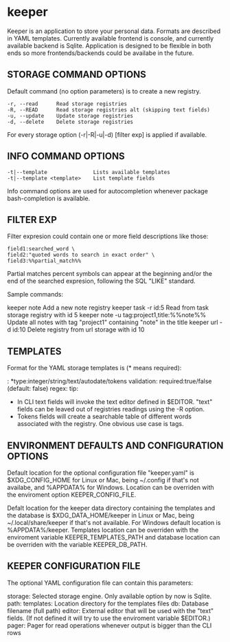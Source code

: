 # keeper
Keeper is an application to store your personal data. Formats are described
in YAML templates. Currently available frontend is console, and currently
available backend is Sqlite. Application is designed to be flexible in both
ends so more frontends/backends could be availabe in the future.

## STORAGE COMMAND OPTIONS

Default command (no option parameters) is to create a new registry. 

    -r, --read      Read storage registries
    -R, --READ      Read storage registries alt (skipping text fields)
    -u, --update    Update storage registries
    -d, --delete    Delete storage registries

For every storage option (-r|-R|-u|-d) [filter exp] is applied if available.

## INFO COMMAND OPTIONS

    -t|--template               Lists available templates
    -t|--template <template>    List template fields

Info command options are used for autocompletion whenever package
bash-completion is available.

## FILTER EXP

Filter expresion could contain one or more field descriptions like those:

    field1:searched_word \
    field2:"quoted words to search in exact order" \
    field3:%%partial_match%%

Partial matches percent symbols can appear at the beginning and/or the end of
the searched expresion, following the SQL "LIKE" standard. 

Sample commands:

keeper note                                 Add a new note registry
keeper task -r id:5                         Read from task storage
                                            registry with id 5
keeper note -u tag:project1,title:%%note%%    Update all notes with tag "project1"
                                            containing "note" in the title
keeper url -d id:10                         Delete registry from url storage
                                            with id 10
## TEMPLATES

Format for the YAML storage templates is (* means required):

<field>:
\*type:integer/string/text/autodate/tokens
 validation:
   required:true/false (default: false)
   regex: <regex expression>
   tip: <sample expression to show when regex validation fails>

- In CLI text fields will invoke the text editor defined in $EDITOR.
  "text" fields can be leaved out of registries readings using the -R option.
- Tokens fields will create a searchable table of different words associated 
  with the registry. One obvious use case is tags.

## ENVIRONMENT DEFAULTS AND CONFIGURATION OPTIONS

Default location for the optional configuration file "keeper.yaml" is
$XDG_CONFIG_HOME for Linux or Mac, being ~/.config if that's not availabe,
and %APPDATA% for Windows. 
Location can be overriden with the enviroment option KEEPER_CONFIG_FILE.

Defalt location for the keeper data directory containing the templates and the database
is $XDG_DATA_HOME/keeper in Linux or Mac, being ~/.local/share/keeper
if that's not available. For Windows default location is %APPDATA%/keeper.
Templates location can be overriden with the enviroment variable
KEEPER_TEMPLATES_PATH and database location can be overriden with the variable
KEEPER_DB_PATH.

## KEEPER CONFIGURATION FILE

The optional YAML configuration file can contain this parameters:

storage:      Selected storage engine. Only available option by now is Sqlite.
path:
  templates:  Location directory for the templates files
  db:         Database filename (full path)
editor:       External editor that will be used with the "text" fields.
              (If not defined it will try to use the enviroment variable $EDITOR.)
pager:        Pager for read operations whenever output is bigger than the
              CLI rows
